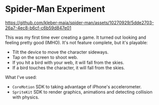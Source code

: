 # Spider-Man Experiment

https://github.com/kleber-maia/spider-man/assets/10270929/5dde2703-26a7-4ec8-b6cf-c6b59d847e01

This was my first time ever creating a game. It turned out looking and feeling pretty good (IMHO). It's not feature complete, but it's playable:

- Tilt the device to move the character sideways.
- Tap on the screen to shoot web.
- If you hit a bird with your web, it will fall from the skies.
- If a bird touches the character, it will fall from the skies.

What I've used:

- `CoreMotion` SDK to taking advantage of iPhone's accelerometer.
- `SpriteKit` SDK to render graphics, animations and detecting collision with physics.
